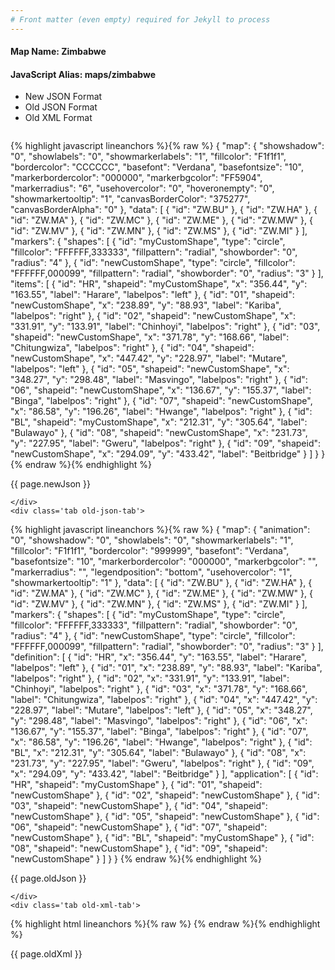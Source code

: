 ```yaml
---
# Front matter (even empty) required for Jekyll to process
---
```


#### Map Name: Zimbabwe

#### JavaScript Alias: maps/zimbabwe


<ul class='code-tabs'>
    <li class='active'>
        <a data-toggle='new-json'>New JSON Format</a>
    </li>
    <li>
        <a data-toggle='old-json'>Old JSON Format</a>
    </li>
    <li>
        <a data-toggle='old-xml'>Old XML Format</a>
    </li>
</ul>
<div class='tab-content'>
    <pre class='plain-code'></pre>
    <div class='tab new-json-tab active'>
{% highlight javascript lineanchors %}{% raw %}
{
    "map": {
        "showshadow": "0",
        "showlabels": "0",
        "showmarkerlabels": "1",
        "fillcolor": "F1f1f1",
        "bordercolor": "CCCCCC",
        "basefont": "Verdana",
        "basefontsize": "10",
        "markerbordercolor": "000000",
        "markerbgcolor": "FF5904",
        "markerradius": "6",
        "usehovercolor": "0",
        "hoveronempty": "0",
        "showmarkertooltip": "1",
        "canvasBorderColor": "375277",
        "canvasBorderAlpha": "0"
    },
    "data": [
        {
            "id": "ZW.BU"
        },
        {
            "id": "ZW.HA"
        },
        {
            "id": "ZW.MA"
        },
        {
            "id": "ZW.MC"
        },
        {
            "id": "ZW.ME"
        },
        {
            "id": "ZW.MW"
        },
        {
            "id": "ZW.MV"
        },
        {
            "id": "ZW.MN"
        },
        {
            "id": "ZW.MS"
        },
        {
            "id": "ZW.MI"
        }
    ],
    "markers": {
        "shapes": [
            {
                "id": "myCustomShape",
                "type": "circle",
                "fillcolor": "FFFFFF,333333",
                "fillpattern": "radial",
                "showborder": "0",
                "radius": "4"
            },
            {
                "id": "newCustomShape",
                "type": "circle",
                "fillcolor": "FFFFFF,000099",
                "fillpattern": "radial",
                "showborder": "0",
                "radius": "3"
            }
        ],
        "items": [
            {
                "id": "HR",
                "shapeid": "myCustomShape",
                "x": "356.44",
                "y": "163.55",
                "label": "Harare",
                "labelpos": "left"
            },
            {
                "id": "01",
                "shapeid": "newCustomShape",
                "x": "238.89",
                "y": "88.93",
                "label": "Kariba",
                "labelpos": "right"
            },
            {
                "id": "02",
                "shapeid": "newCustomShape",
                "x": "331.91",
                "y": "133.91",
                "label": "Chinhoyi",
                "labelpos": "right"
            },
            {
                "id": "03",
                "shapeid": "newCustomShape",
                "x": "371.78",
                "y": "168.66",
                "label": "Chitungwiza",
                "labelpos": "right"
            },
            {
                "id": "04",
                "shapeid": "newCustomShape",
                "x": "447.42",
                "y": "228.97",
                "label": "Mutare",
                "labelpos": "left"
            },
            {
                "id": "05",
                "shapeid": "newCustomShape",
                "x": "348.27",
                "y": "298.48",
                "label": "Masvingo",
                "labelpos": "right"
            },
            {
                "id": "06",
                "shapeid": "newCustomShape",
                "x": "136.67",
                "y": "155.37",
                "label": "Binga",
                "labelpos": "right"
            },
            {
                "id": "07",
                "shapeid": "newCustomShape",
                "x": "86.58",
                "y": "196.26",
                "label": "Hwange",
                "labelpos": "right"
            },
            {
                "id": "BL",
                "shapeid": "myCustomShape",
                "x": "212.31",
                "y": "305.64",
                "label": "Bulawayo"
            },
            {
                "id": "08",
                "shapeid": "newCustomShape",
                "x": "231.73",
                "y": "227.95",
                "label": "Gweru",
                "labelpos": "right"
            },
            {
                "id": "09",
                "shapeid": "newCustomShape",
                "x": "294.09",
                "y": "433.42",
                "label": "Beitbridge"
            }
        ]
    }
}
{% endraw %}{% endhighlight %}


<p class='text-success'>{{ page.newJson }}</p>

    </div>
    <div class='tab old-json-tab'>
{% highlight javascript lineanchors %}{% raw %}
{
    "map": {
        "animation": "0",
        "showshadow": "0",
        "showlabels": "0",
        "showmarkerlabels": "1",
        "fillcolor": "F1f1f1",
        "bordercolor": "999999",
        "basefont": "Verdana",
        "basefontsize": "10",
        "markerbordercolor": "000000",
        "markerbgcolor": "",
        "markerradius": "",
        "legendposition": "bottom",
        "usehovercolor": "1",
        "showmarkertooltip": "1"
    },
    "data": [
        {
            "id": "ZW.BU"
        },
        {
            "id": "ZW.HA"
        },
        {
            "id": "ZW.MA"
        },
        {
            "id": "ZW.MC"
        },
        {
            "id": "ZW.ME"
        },
        {
            "id": "ZW.MW"
        },
        {
            "id": "ZW.MV"
        },
        {
            "id": "ZW.MN"
        },
        {
            "id": "ZW.MS"
        },
        {
            "id": "ZW.MI"
        }
    ],
    "markers": {
        "shapes": [
            {
                "id": "myCustomShape",
                "type": "circle",
                "fillcolor": "FFFFFF,333333",
                "fillpattern": "radial",
                "showborder": "0",
                "radius": "4"
            },
            {
                "id": "newCustomShape",
                "type": "circle",
                "fillcolor": "FFFFFF,000099",
                "fillpattern": "radial",
                "showborder": "0",
                "radius": "3"
            }
        ],
        "definition": [
            {
                "id": "HR",
                "x": "356.44",
                "y": "163.55",
                "label": "Harare",
                "labelpos": "left"
            },
            {
                "id": "01",
                "x": "238.89",
                "y": "88.93",
                "label": "Kariba",
                "labelpos": "right"
            },
            {
                "id": "02",
                "x": "331.91",
                "y": "133.91",
                "label": "Chinhoyi",
                "labelpos": "right"
            },
            {
                "id": "03",
                "x": "371.78",
                "y": "168.66",
                "label": "Chitungwiza",
                "labelpos": "right"
            },
            {
                "id": "04",
                "x": "447.42",
                "y": "228.97",
                "label": "Mutare",
                "labelpos": "left"
            },
            {
                "id": "05",
                "x": "348.27",
                "y": "298.48",
                "label": "Masvingo",
                "labelpos": "right"
            },
            {
                "id": "06",
                "x": "136.67",
                "y": "155.37",
                "label": "Binga",
                "labelpos": "right"
            },
            {
                "id": "07",
                "x": "86.58",
                "y": "196.26",
                "label": "Hwange",
                "labelpos": "right"
            },
            {
                "id": "BL",
                "x": "212.31",
                "y": "305.64",
                "label": "Bulawayo"
            },
            {
                "id": "08",
                "x": "231.73",
                "y": "227.95",
                "label": "Gweru",
                "labelpos": "right"
            },
            {
                "id": "09",
                "x": "294.09",
                "y": "433.42",
                "label": "Beitbridge"
            }
        ],
        "application": [
            {
                "id": "HR",
                "shapeid": "myCustomShape"
            },
            {
                "id": "01",
                "shapeid": "newCustomShape"
            },
            {
                "id": "02",
                "shapeid": "newCustomShape"
            },
            {
                "id": "03",
                "shapeid": "newCustomShape"
            },
            {
                "id": "04",
                "shapeid": "newCustomShape"
            },
            {
                "id": "05",
                "shapeid": "newCustomShape"
            },
            {
                "id": "06",
                "shapeid": "newCustomShape"
            },
            {
                "id": "07",
                "shapeid": "newCustomShape"
            },
            {
                "id": "BL",
                "shapeid": "myCustomShape"
            },
            {
                "id": "08",
                "shapeid": "newCustomShape"
            },
            {
                "id": "09",
                "shapeid": "newCustomShape"
            }
        ]
    }
}
{% endraw %}{% endhighlight %}


<p class='text-success'>{{ page.oldJson }}</p>

    </div>
    <div class='tab old-xml-tab'>
{% highlight html lineanchors %}{% raw %}
<map animation='0' showShadow='0' showLabels='0' showMarkerLabels='1' fillColor='F1f1f1' borderColor='999999' baseFont='Verdana' baseFontSize='10' markerBorderColor='000000' markerBgColor='' markerRadius='' legendPosition='bottom' useHoverColor='1' showMarkerToolTip='1'  >
	<data>
		<entity id='ZW.BU'  />
		<entity id='ZW.HA'  />
		<entity id='ZW.MA'  />
		<entity id='ZW.MC'  />
		<entity id='ZW.ME'  />
		<entity id='ZW.MW'  />
		<entity id='ZW.MV'  />
		<entity id='ZW.MN'  />
		<entity id='ZW.MS'  />
		<entity id='ZW.MI'  />
	</data>
	<markers>
		 <shapes>
	     <shape id='myCustomShape' type='circle' fillcolor='FFFFFF,333333' fillPattern='radial' showBorder='0' radius='4'/>
		 <shape id='newCustomShape' type='circle' fillcolor='FFFFFF,000099' fillPattern='radial' showBorder='0' radius='3'/>
		 </shapes>
		<definition>
			<marker id='HR' x='356.44' y='163.55' label='Harare' labelPos='left'  />
			<marker id='01' x='238.89' y='88.93' label='Kariba' labelPos='right'  />
			<marker id='02' x='331.91' y='133.91' label='Chinhoyi' labelPos='right'  />
			<marker id='03' x='371.78' y='168.66' label='Chitungwiza' labelPos='right'  />
			<marker id='04' x='447.42' y='228.97' label='Mutare' labelPos='left'  />
			<marker id='05' x='348.27' y='298.48' label='Masvingo' labelPos='right'  />
			<marker id='06' x='136.67' y='155.37' label='Binga' labelPos='right'  />
			<marker id='07' x='86.58' y='196.26' label='Hwange' labelPos='right'  />
			<marker id='BL' x='212.31' y='305.64' label='Bulawayo'  />
			<marker id='08' x='231.73' y='227.95' label='Gweru' labelPos='right'  />
			<marker id='09' x='294.09' y='433.42' label='Beitbridge'  />
		</definition>
		<application>
			<marker id='HR' shapeId='myCustomShape'  />
			<marker id='01' shapeId='newCustomShape'  />
			<marker id='02' shapeId='newCustomShape'  />
			<marker id='03' shapeId='newCustomShape'  />
			<marker id='04' shapeId='newCustomShape'  />
			<marker id='05' shapeId='newCustomShape'  />
			<marker id='06' shapeId='newCustomShape'  />
			<marker id='07' shapeId='newCustomShape'  />
			<marker id='BL' shapeId='myCustomShape'  />
			<marker id='08' shapeId='newCustomShape'  />
			<marker id='09' shapeId='newCustomShape'  />
		</application>
	</markers>
</map>
{% endraw %}{% endhighlight %}

<p class='text-success'>{{ page.oldXml }}</p>

</div>
</div>
